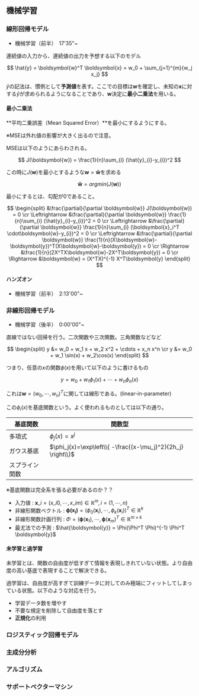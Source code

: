 <script type="text/x-mathjax-config">MathJax.Hub.Config({tex2jax:{inlineMath:[['\$','\$'],['\\(','\\)']],processEscapes:true},CommonHTML: {matchFontHeight:false}});</script>
<script type="text/javascript" async src="https://cdnjs.cloudflare.com/ajax/libs/mathjax/2.7.1/MathJax.js?config=TeX-MML-AM_CHTML"></script>

## 機械学習
### 線形回帰モデル

- 機械学習（前半）　17'35"~

連続値の入力から、連続値の出力を予想する以下のモデル

$$
\hat{y} = \boldsymbol{w}^T \boldsymbol{x} = w_0 + \sum_{j=1}^{m}{w_j x_j} 
$$

$\hat{y}$の記法は、慣例として**予測値**を表す。ここでの目標は$\boldsymbol{w}$を確定し、未知の$\boldsymbol{x}$に対する$\hat{y}$が求められるようになることであり、$\boldsymbol{w}$決定に**最小二乗法**を用いる。

#### 最小二乗法

**平均二乗誤差（Mean Squared Error）**を最小にするようにする。

※MSEは外れ値の影響が大きく出るので注意。

MSEは以下のようにあらわされる。

$$
J(\boldsymbol{w}) = \frac{1}{n}\sum_{i} (\hat{y}_{i}-y_{i})^2
$$


この時に$J(\boldsymbol{w})$を最小とするような$\boldsymbol{w}=\boldsymbol{\hat{w}}$を求める

$$
\boldsymbol{\hat{w}} = argmin(J(\boldsymbol{w}))
$$

最小にするとは、勾配が0であること。

$$
\begin{split} 
&\frac{\partial}{\partial \boldsymbol{w}} J(\boldsymbol{w}) = 0 \cr 
\Leftrightarrow &\frac{\partial}{\partial \boldsymbol{w}} \frac{1}{n}\sum_{i} (\hat{y}_{i}-y_{i})^2 = 0 \cr 
\Leftrightarrow &\frac{\partial}{\partial \boldsymbol{w}} \frac{1}{n}\sum_{i} (\boldsymbol{x}_i^T \cdot\boldsymbol{w}-y_{i})^2 = 0 \cr 
\Leftrightarrow &\frac{\partial}{\partial \boldsymbol{w}} \frac{1}{n}(X\boldsymbol{w}-\boldsymbol{y})^T(X\boldsymbol{w}-\boldsymbol{y}) = 0 \cr 
\Rightarrow &\frac{1}{n}(2X^TX\boldsymbol{w}-2X^T\boldsymbol{y}) = 0 \cr
\Rightarrow &\boldsymbol{w} = (X^TX)^{-1} X^T\boldsymbol{y}
\end{split} 
$$

#### ハンズオン

- 機械学習（前半）　2:13'00"~

### 非線形回帰モデル

- 機械学習（後半）　0:00'00"~

直線ではない回帰を行う。二次関数や三次関数。三角関数などなど

$$
\begin{split} 
y &= w_0 + w_1 x + w_2 x^2 + \cdots + x_n x^n \cr
y &= w_0 + w_1 \sin(x) + w_2\cos(x)
\end{split} 
$$

つまり、任意の$x$の関数$\phi(x)$を用いて以下のように書けるもの

$$
y = w_0 + w_1 \phi_1(x) + \cdots + w_n \phi_n(x)
$$

これは$\boldsymbol{w}=(w_0,\cdots,w_n)^T$に関しては線形である。(linear-in-parameter)

この$\phi_i(x)$を基底関数という。よく使われるものとしては以下の通り。

|基底関数|関数型|
|---|---|
|多項式|$\phi_j(x)=x^j$|
|ガウス基底|$\phi_j(x)=\exp\left\\{ -\frac{(x-\mu_j)^2}{2h_j} \right\\}$|
|スプライン関数||

※基底関数は完全系を張る必要があるのか？？


- 入力値 : $\boldsymbol{x}\_{i}=(x\_{i0},\cdots,x\_{im})\in \mathbb{R}^m , i = (1,\cdots, n)$  
- 非線形関数ベクトル : $\boldsymbol{\phi(\boldsymbol{x}_i)} =(\phi_0(\boldsymbol{x}_i),\cdots,\phi_k(\boldsymbol{x}_i))^T \in \mathbb{R}^k$
- 非線形関数計画行列 : $\Phi =(\boldsymbol{\phi}(\boldsymbol{x}_1),\cdots,\boldsymbol{\phi}(\boldsymbol{x}_m)^T \in \mathbb{R}^{m\times k}$
- 最尤法での予測 : $\hat{\boldsymbol{y}} = \Phi(\Phi^T \Phi)^{-1} \Phi^T \boldsymbol{y}$

#### 未学習と過学習

未学習とは、関数の自由度が低すぎて情報を表現しきれていない状態。より自由度の高い基底で表現することで解決できる。


過学習は、自由度が高すぎて訓練データに対してのみ極端にフィットしてしまっている状態。以下のような対応を行う。

- 学習データ数を増やす
- 不要な規定を削除して自由度を落とす
- **正規化**の利用


### ロジスティック回帰モデル
### 主成分分析
### アルゴリズム
### サポートベクターマシン
